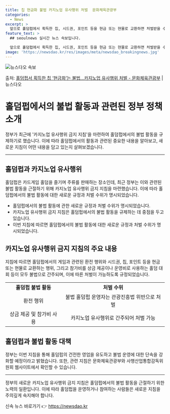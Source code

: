 ```yaml
---
title: 칩 현금화 불법 카지노업 유사행위 처벌  문화체육관광부
categories:
  - News
excerpt: >
  앞으로 홀덤펍에서 획득한 칩, 시드권, 포인트 등을 현금 또는 현물로 교환하면 처벌받을 수 있다. 또 실명을…
feature_text: >
  ## seoulnews 실시간 뉴스 속보입니다.

  앞으로 홀덤펍에서 획득한 칩, 시드권, 포인트 등을 현금 또는 현물로 교환하면 처벌받을 수 있다. 또 실명을…
image: 'https://newsdao.kr/res/images/meta/newsdao_breakingnews.jpg'
---
```


![뉴스다오 속보](https://newsdao.kr/res/images/meta/newsdao_breakingnews.jpg)

<p>출처: <a href="https://newsdao.kr/3785" rel="dofollow">홀덤펍서 획득한 칩 ‘현금화’는 불법…카지노업 유사행위 처벌 - 문화체육관광부</a> | 뉴스다오</p>

<h1>홀덤펍에서의 불법 활동과 관련된 정부 정책 소개</h1>

<p data-ke-size="size16">정부가 최근에 '카지노업 유사행위 금지 지침'을 마련하여 홀덤펍에서의 불법 활동을 규제하기로 했습니다. 이에 따라 홀덤펍에서의 활동과 관련된 중요한 내용을 알아보고, 새로운 지침이 어떤 내용을 담고 있는지 살펴보겠습니다. </p>

<hr>

<h2 data-ke-size="size26">홀덤펍과 카지노업 유사행위</h2>

<p data-ke-size="size16">홀덤펍은 카드게임 홀덤을 즐기며 주류를 판매하는 장소인데, 최근 정부는 이와 관련된 불법 활동을 근절하기 위해 카지노업 유사행위 금지 지침을 마련했습니다. 이에 따라 홀덤펍에서의 불법 활동에 대한 새로운 규정과 처벌 수위가 명시되었습니다.</p>

<ul>
  <li>홀덤펍에서의 불법 활동에 관한 새로운 규정과 처벌 수위가 명시되었습니다.</li>
  <li>카지노업 유사행위 금지 지침은 홀덤펍에서의 불법 활동을 규제하는 데 중점을 두고 있습니다.</li>
  <li>이번 지침에 따르면 홀덤펍에서의 불법 활동에 대한 새로운 규정과 처벌 수위가 명시되었습니다.</li>
</ul>

<h2 data-ke-size="size26">카지노업 유사행위 금지 지침의 주요 내용</h2>

<p data-ke-size="size16">지침에 따르면 홀덤펍에서의 게임과 관련된 환전 행위와 시드권, 칩, 포인트 등을 현금 또는 현물로 교환하는 행위, 그리고 참가비를 상금 제공이나 운영비로 사용하는 홀덤 대회 등이 모두 불법으로 간주되며, 이에 따른 처벌이 가능하도록 규정되었습니다.</p>

<table>
  <tr>
    <td style="text-align: center; height: 17px;"><b>홀덤펍 불법 활동</b></td>
    <td style="text-align: center; height: 17px;"><b>처벌 수위</b></td>
  </tr>
  <tr>
    <td style="text-align: center; height: 17px;">환전 행위</td>
    <td style="text-align: center; height: 17px;">불법 홀덤펍 운영자는 관광진흥법 위반으로 처벌</td>
  </tr>
  <tr>
    <td style="text-align: center; height: 17px;">상금 제공 및 참가비 사용</td>
    <td style="text-align: center; height: 17px;">카지노업 유사행위로 간주되어 처벌 가능</td>
  </tr>
</table>

<h2 data-ke-size="size26">홀덤펍과 불법 활동 대책</h2>

<p data-ke-size="size16">정부는 이번 지침을 통해 홀덤펍의 건전한 영업을 유도하고 불법 운영에 대한 단속을 강화할 예정이라고 밝혔습니다. 또한, 관련 지침은 문화체육관광부와 사행산업통합감독위원회 웹사이트에서 확인할 수 있습니다.</p>

<hr>

<p data-ke-size="size16">정부의 새로운 카지노업 유사행위 금지 지침은 홀덤펍에서의 불법 활동을 근절하기 위한 노력의 일환입니다. 이에 따라 홀덤펍을 운영하거나 참여하는 사람들은 새로운 지침을 주의깊게 숙지해야 합니다. </p> 

신속 뉴스 바로가기 👉 <a href="https://newsdao.kr" rel="dofollow">https://newsdao.kr</a>


